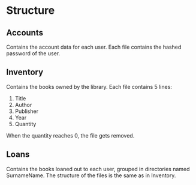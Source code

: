 # Structure

## Accounts

Contains the account data for each user. Each file contains the hashed password of the user.

## Inventory

Contains the books owned by the library. Each file contains 5 lines:

1. Title
2. Author
3. Publisher
4. Year
5. Quantity

When the quantity reaches 0, the file gets removed.

## Loans

Contains the books loaned out to each user, grouped in directories named SurnameName. The structure of the files is the same as in Inventory.
